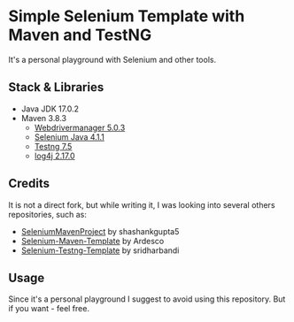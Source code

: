 # Simple Selenium Template with Maven and TestNG

It's a personal playground with Selenium and other tools. 

## Stack & Libraries

- Java JDK 17.0.2
- Maven 3.8.3
    - [Webdrivermanager 5.0.3](https://github.com/bonigarcia/webdrivermanager)
    - [Selenium Java 4.1.1](https://www.selenium.dev/)
    - [Testng 7.5](https://testng.org/)
    - [log4j 2.17.0](https://logging.apache.org/log4j/2.x/)

## Credits

It is not a direct fork, but while writing it, I was looking into several others repositories, such as:
  
  - [SeleniumMavenProject](https://github.com/shashankgupta5/SeleniumMavenProject) by shashankgupta5
  - [Selenium-Maven-Template](https://github.com/Ardesco/Selenium-Maven-Template) by Ardesco
  - [Selenium-Testng-Template](https://github.com/sridharbandi/Selenium-Testng-Template) by sridharbandi

## Usage

Since it's a personal playground I suggest to avoid using this repository. But if you want - feel free. 
